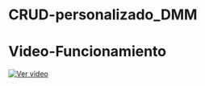 # CRUD-personalizado_DMM

# Video-Funcionamiento
[![Ver video](https://drive.google.com/thumbnail?id=1pXgjZ1-pZUSXwcMCIlZtEypl-E3IlDk8)](https://drive.google.com/uc?export=preview&id=1pXgjZ1-pZUSXwcMCIlZtEypl-E3IlDk8)

